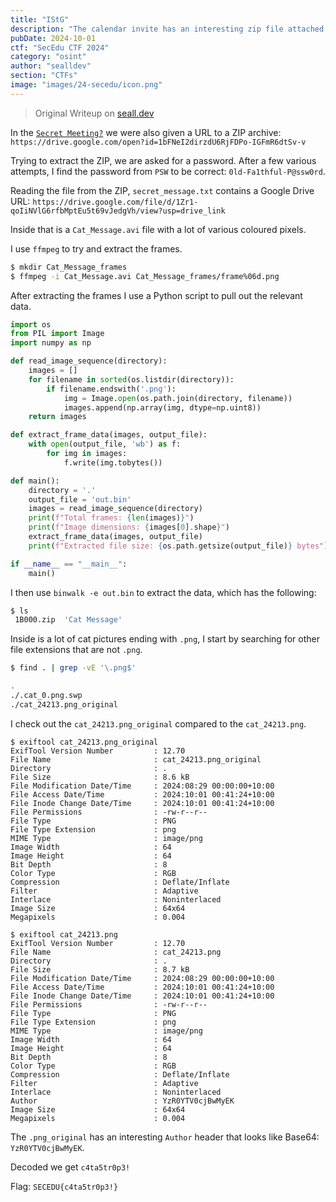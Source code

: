 ```yaml
---
title: "IStG"
description: "The calendar invite has an interesting zip file attached. They very clearly don't want us to see it... What could be inside?"
pubDate: 2024-10-01
ctf: "SecEdu CTF 2024"
category: "osint"
author: "sealldev"
section: "CTFs"
image: "images/24-secedu/icon.png"
---
```


> Original Writeup on [seall.dev](https://seall.dev/posts/seceduweek22024#istg)

In the [`Secret Meeting?`](24-seceduw2-secretmeeting) we were also given a URL to a ZIP archive: `https://drive.google.com/open?id=1bFNeI2dirzdU6RjFDPo-IGFmR6dtSv-v`

Trying to extract the ZIP, we are asked for a password. After a few various attempts, I find the password from `PSW` to be correct: `0ld-Fa1thful-P@ssw0rd`.

Reading the file from the ZIP, `secret_message.txt` contains a Google Drive URL: `https://drive.google.com/file/d/1Zr1-qoIiNVlG6rfbMptEu5t69vJedgVh/view?usp=drive_link`

Inside that is a `Cat_Message.avi` file with a lot of various coloured pixels.

I use `ffmpeg` to try and extract the frames.

```bash
$ mkdir Cat_Message_frames
$ ffmpeg -i Cat_Message.avi Cat_Message_frames/frame%06d.png
```

After extracting the frames I use a Python script to pull out the relevant data.

```python
import os
from PIL import Image
import numpy as np

def read_image_sequence(directory):
    images = []
    for filename in sorted(os.listdir(directory)):
        if filename.endswith('.png'):
            img = Image.open(os.path.join(directory, filename))
            images.append(np.array(img, dtype=np.uint8))
    return images

def extract_frame_data(images, output_file):
    with open(output_file, 'wb') as f:
        for img in images:
            f.write(img.tobytes())

def main():
    directory = '.'
    output_file = 'out.bin'
    images = read_image_sequence(directory)
    print(f"Total frames: {len(images)}")
    print(f"Image dimensions: {images[0].shape}")
    extract_frame_data(images, output_file)
    print(f"Extracted file size: {os.path.getsize(output_file)} bytes")

if __name__ == "__main__":
    main()
```

I then use `binwalk -e out.bin` to extract the data, which has the following:
```bash
$ ls
 1B000.zip  'Cat Message'
```

Inside is a lot of cat pictures ending with `.png`, I start by searching for other file extensions that are not `.png`.

```bash
$ find . | grep -vE '\.png$'

.
./.cat_0.png.swp
./cat_24213.png_original
```

I check out the `cat_24213.png_original` compared to the `cat_24213.png`.

```
$ exiftool cat_24213.png_original 
ExifTool Version Number         : 12.70
File Name                       : cat_24213.png_original
Directory                       : .
File Size                       : 8.6 kB
File Modification Date/Time     : 2024:08:29 00:00:00+10:00
File Access Date/Time           : 2024:10:01 00:41:24+10:00
File Inode Change Date/Time     : 2024:10:01 00:41:24+10:00
File Permissions                : -rw-r--r--
File Type                       : PNG
File Type Extension             : png
MIME Type                       : image/png
Image Width                     : 64
Image Height                    : 64
Bit Depth                       : 8
Color Type                      : RGB
Compression                     : Deflate/Inflate
Filter                          : Adaptive
Interlace                       : Noninterlaced
Image Size                      : 64x64
Megapixels                      : 0.004

$ exiftool cat_24213.png  
ExifTool Version Number         : 12.70
File Name                       : cat_24213.png
Directory                       : .
File Size                       : 8.7 kB
File Modification Date/Time     : 2024:08:29 00:00:00+10:00
File Access Date/Time           : 2024:10:01 00:41:24+10:00
File Inode Change Date/Time     : 2024:10:01 00:41:24+10:00
File Permissions                : -rw-r--r--
File Type                       : PNG
File Type Extension             : png
MIME Type                       : image/png
Image Width                     : 64
Image Height                    : 64
Bit Depth                       : 8
Color Type                      : RGB
Compression                     : Deflate/Inflate
Filter                          : Adaptive
Interlace                       : Noninterlaced
Author                          : YzR0YTV0cjBwMyEK
Image Size                      : 64x64
Megapixels                      : 0.004
```

The `.png_original` has an interesting `Author` header that looks like Base64: `YzR0YTV0cjBwMyEK`.

Decoded we get `c4ta5tr0p3!`

Flag: `SECEDU{c4ta5tr0p3!}`